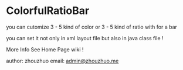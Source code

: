 # ColorfulRatioBar
you can cutomize 3 - 5 kind of color or 3 - 5 kind of ratio with for a bar

you can set it not only in xml layout file but also in java class file !

More Info See Home Page wiki !

author: zhouzhuo
email: admin@zhouzhuo.me
